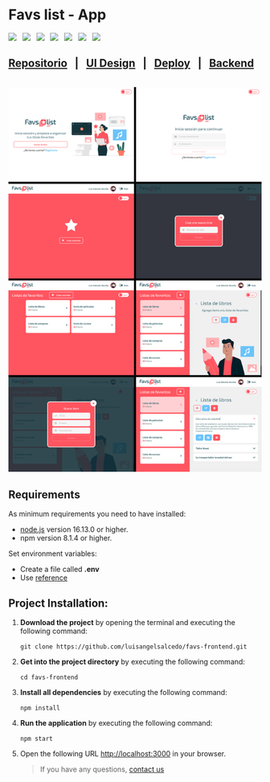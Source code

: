# Favs list - App

<div>
<img src="https://img.icons8.com/color/32/000000/figma--v1.png"/>&nbsp;&nbsp;
<img src="https://img.icons8.com/color/32/000000/react-native.png"/>&nbsp;&nbsp;
<img src="https://img.icons8.com/color/32/000000/redux.png"/>&nbsp;&nbsp;
<img src="https://img.icons8.com/color/32/000000/sass.png"/>&nbsp;&nbsp;
<img src="https://axios-http.com/assets/favicon.ico" width='28'/>&nbsp;&nbsp;
<img src="https://img.icons8.com/color/32/000000/eslint.png"/>&nbsp;&nbsp;
<img src="https://prettier.io/icon.png"  width='30'/>
</div>

## [Repositorio](https://github.com/luisangelsalcedo/favs-frontend) &nbsp;&nbsp;|&nbsp;&nbsp; [UI Design](https://www.figma.com/file/Z2gIl93XMtpLRUHsEBDKOS/favsApp?node-id=0%3A1) &nbsp;&nbsp;|&nbsp;&nbsp; [Deploy](https://favs-app-luissg.netlify.app/) &nbsp;&nbsp;|&nbsp;&nbsp; [Backend](https://github.com/luisangelsalcedo/favs-api)

<br>
<img src="./public/img/screenshot.jpg"/>
<br>

## Requirements

As minimum requirements you need to have installed:

- [node.js](https://nodejs.org/download/release/v16.13.0/) version 16.13.0 or higher.
- npm version 8.1.4 or higher.

Set environment variables:

- Create a file called **.env**
- Use [reference](./.env.example)

## Project Installation:

1. **Download the project** by opening the terminal and executing the following command:
   ```
   git clone https://github.com/luisangelsalcedo/favs-frontend.git
   ```
2. **Get into the project directory** by executing the following command:
   ```
   cd favs-frontend
   ```
3. **Install all dependencies** by executing the following command:
   ```
   npm install
   ```
4. **Run the application** by executing the following command:
   ```
   npm start
   ```
5. Open the following URL <http://localhost:3000> in your browser.

   > If you have any questions, [contact us](https://mailto:seemc9@gmail.com)

